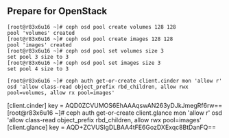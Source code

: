 ## Prepare for OpenStack
	
	[root@r83x6u16 ~]# ceph osd pool create volumes 128 128
	pool 'volumes' created
	[root@r83x6u16 ~]# ceph osd pool create images 128 128
	pool 'images' created
	[root@r83x6u16 ~]# ceph osd pool set volumes size 3
	set pool 3 size to 3
	[root@r83x6u16 ~]# ceph osd pool set images size 3
	set pool 4 size to 3
	
	[root@r83x6u16 ~]# ceph auth get-or-create client.cinder mon 'allow r' osd 'allow class-read object_prefix rbd_children, allow rwx pool=volumes, allow rx pool=images'
[client.cinder]
        key = AQD0ZCVUMOS6EhAAAqswAN263yDJkJmegRf6rw==
[root@r83x6u16 ~]# ceph auth get-or-create client.glance mon 'allow r' osd 'allow class-read object_prefix rbd_children, allow rwx pool=images'
[client.glance]
        key = AQD+ZCVUSIgDLBAA4tFE6GozDXExqc8BtDanFQ==

